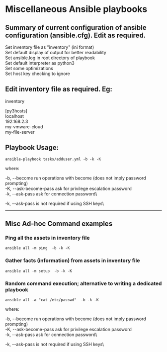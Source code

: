 # Miscellaneous Ansible playbooks

## Summary of current configuration of ansible configuration (ansible.cfg). Edit as required.
Set inventory file as "inventory" (ini format)\
Set default display of output for better readability\
Set ansible.log in root directory of playbook\
Set default interpreter as python3\
Set some optimizations\
Set host key checking to ignore


## Edit inventory file as required.  Eg:

inventory

[py3hosts]\
localhost\
192.168.2.3\
my-vmware-cloud\
my-file-server


## Playbook Usage:

````ansible-playbook tasks/adduser.yml -b -k -K````

where:

-b, --become             run operations with become (does not imply password prompting)\
-K, --ask-become-pass    ask for privilege escalation password\
-k, --ask-pass           ask for connection password\

-k, --ask-pass is not required if using SSH keys\


******************************************************************************


## Misc Ad-hoc Command examples

### Ping all the assets in inventory file
````ansible all -m ping  -b -k -K````

### Gather facts (information) from assets in inventory file
````ansible all -m setup  -b -k -K````

### Random command execution; alternative to writing a dedicated playbook
````ansible all -a "cat /etc/passwd"  -b -k -K````


where:

-b, --become             run operations with become (does not imply password prompting)\
-K, --ask-become-pass    ask for privilege escalation password\
-k, --ask-pass           ask for connection password\

-k, --ask-pass is not required if using SSH keys\
